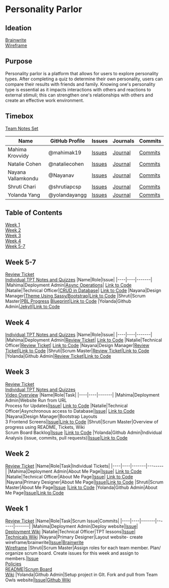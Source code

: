 # Personality Parlor

## Ideation
[Brainwrite](https://github.com/yolandayangg/n224p4-beans/wiki/Brainwrite) <br>
[Wireframe](https://github.com/yolandayangg/n224p4-beans/wiki/Wireframe)

## Purpose
Personality parlor is a platform that allows for users to explore personality types. After completing a quiz to determine their own personality, users can compare their results with friends and family. Knowing one's personality type is essential as it impacts interactions with others and reactions to external stimuli; this can strengthen one's relationships with others and create an effective work environment. 

## Timebox
[Team Notes Set](https://drive.google.com/drive/folders/1OO_uDmH_A1tTisIU9VoWnIfKt1gEUctu?usp=sharing)

|Name|GitHub Profile|Issues|Journals|Commits|
|--------|---------|-------|-------|-------|
|Mahima Krovvidy|@mahimak19|[Issues](https://github.com/yolandayangg/n224p4-beans/issues?q=is%3Aopen+is%3Aissue+author%3Ashrutiapcsp+assignee%3Amahimak19)|[Journal](https://docs.google.com/document/d/1u8SX84sg8QsT7gzVuCX_T-uksLZDLLriqrIEiLrn0aw/edit?usp=sharing)|[Commits](https://github.com/yolandayangg/n224p4-beans/commits?author=mahimak19)|
|Natalie Cohen|@nataliecohen|[Issues](https://github.com/yolandayangg/n224p4-beans/issues?q=is%3Aopen+is%3Aissue+author%3Ashrutiapcsp+assignee%3Anataliecohen)|[Journal](https://docs.google.com/document/d/1u8SX84sg8QsT7gzVuCX_T-uksLZDLLriqrIEiLrn0aw/edit?usp=sharing)|[Commits](https://github.com/yolandayangg/n224p4-beans/commits?author=nataliecohen)
|Nayana Vallamkondu|@Nayanav|[Issues](https://github.com/yolandayangg/n224p4-beans/issues?q=is%3Aopen+is%3Aissue+author%3Ashrutiapcsp+assignee%3ANayanav)|[Journal](https://docs.google.com/document/d/1u8SX84sg8QsT7gzVuCX_T-uksLZDLLriqrIEiLrn0aw/edit?usp=sharing)|[Commits](https://github.com/yolandayangg/n224p4-beans/commits?author=Nayanav)|
|Shruti Chari|@shrutiapcsp|[Issues](https://github.com/yolandayangg/n224p4-beans/issues?q=is%3Aopen+is%3Aissue+author%3Ashrutiapcsp+assignee%3Ashrutiapcsp)|[Journal](https://docs.google.com/document/d/1iePZMHrLpCaCBdit59z2DYMRZPzylpTn6LDC4NgAFto/edit?usp=sharing)|[Commits](https://github.com/yolandayangg/n224p4-beans/commits?author=shrutiapcsp)|
|Yolanda Yang|@yolandayangg|[Issues](https://github.com/yolandayangg/n224p4-beans/issues?q=is%3Aopen+is%3Aissue+author%3Ashrutiapcsp+assignee%3Ayolandayangg)|[Journal](https://docs.google.com/document/d/1iePZMHrLpCaCBdit59z2DYMRZPzylpTn6LDC4NgAFto/edit?usp=sharing)|[Commits](https://github.com/yolandayangg/n224p4-beans/commits?author=yolandayangg)|

## Table of Contents
[Week 1](https://github.com/yolandayangg/n224p4-beans#week-1) <br>
[Week 2](https://github.com/yolandayangg/n224p4-beans#week-2) <br>
[Week 3](https://github.com/yolandayangg/n224p4-beans#week-3) <br>
[Week 4](https://github.com/yolandayangg/n224p4-beans#week-4) <br>
[Week 5-7](https://github.com/yolandayangg/n224p4-beans#week-5) <br>


## Week 5-7
[Review Ticket](https://github.com/yolandayangg/n224p4-beans/issues/42) <br>
[Individual TPT Notes and Quizzes](https://github.com/yolandayangg/n224p4-beans/issues/15)
|Name|Role|Issue|
|----|----|-------|
|Mahima|Deployment Admin|[Async Operations](https://github.com/yolandayangg/n224p4-beans/issues/38)| [Link to Code](https://github.com/yolandayangg/n224p4-beans/wiki/Deployment-Guide)
|Natalie|Technical Officer|[CRUD in Database](https://github.com/yolandayangg/n224p4-beans/issues/39)| [Link to Code](https://github.com/yolandayangg/n224p4-beans/wiki/Technicals)
|Nayana|Design Manager|[Theme Using Sassy/Bootstrap](https://github.com/yolandayangg/n224p4-beans/issues/37)|[Link to Code](https://github.com/yolandayangg/n224p4-beans/wiki/Brainwrite)
|Shruti|Scrum Master|[PBL Progress](https://github.com/yolandayangg/n224p4-beans/issues/24) [Blueprint](https://github.com/yolandayangg/n224p4-beans/issues/43)|[Link to Code](https://github.com/yolandayangg/n224p4-beans/projects/1)
|Yolanda|Github Admin|[Jekyll](https://github.com/yolandayangg/n224p4-beans/issues/36)|[Link to Code](https://github.com/yolandayangg/n224p4-beans/wiki/BOF-Github-Admins-policy-document:)

## Week 4
[Individual TPT Notes and Quizzes](https://github.com/yolandayangg/n224p4-beans/issues/15)
|Name|Role|Issue|
|----|----|-------|
|Mahima|Deployment Admin|[Review Ticket](https://github.com/yolandayangg/n224p4-beans/issues/30)| [Link to Code](https://github.com/yolandayangg/n224p4-beans/wiki/Deployment-Guide)
|Natalie|Technical Officer|[Review Ticket](https://github.com/yolandayangg/n224p4-beans/issues/33)| [Link to Code](https://github.com/yolandayangg/n224p4-beans/wiki/Technicals)
|Nayana|Design Manager|[Review Ticket](https://github.com/yolandayangg/n224p4-beans/issues/31)|[Link to Code](https://github.com/yolandayangg/n224p4-beans/wiki/Brainwrite)
|Shruti|Scrum Master|[Review Ticket](https://github.com/yolandayangg/n224p4-beans/issues/34)|[Link to Code](https://github.com/yolandayangg/n224p4-beans/projects/1)
|Yolanda|Github Admin|[Review Ticket](https://github.com/yolandayangg/n224p4-beans/issues/32)|[Link to Code](https://github.com/yolandayangg/n224p4-beans/wiki/BOF-Github-Admins-policy-document:)

## Week 3
[Review Ticket](https://github.com/yolandayangg/n224p4-beans/issues/14) <br>
[Individual TPT Notes and Quizzes](https://github.com/yolandayangg/n224p4-beans/issues/22) <br>
[Video Overview](https://drive.google.com/file/d/16tztvsZ2qZfGM1ziiCqOaCXgUZBQ1a8o/view?usp=sharing)
|Name|Role|Task|
|----|----|-------|
|Mahima|Deployment Admin|Website Run from URL <br> Process for Updates|[Issue](https://github.com/yolandayangg/n224p4-beans/issues/7)| [Link to Code](https://github.com/yolandayangg/n224p4-beans/wiki/Deployment-Guide)
|Natalie|Technical Officer|Asynchronous access to Database|[Issue](https://github.com/yolandayangg/n224p4-beans/issues/8)| [Link to Code](https://github.com/yolandayangg/n224p4-beans/wiki/Technicals)
|Nayana|Design Manager|Bootstrap Layouts <br> 3 Frontend Screens|[Issue](https://github.com/yolandayangg/n224p4-beans/issues/4)|[Link to Code](https://github.com/yolandayangg/n224p4-beans/wiki/Brainwrite)
|Shruti|Scrum Master|Overview of progress using README, Tickets, Wiki <br> Scrum Board Backlog|[Issue](https://github.com/yolandayangg/n224p4-beans/issues/6) |[Link to Code](https://github.com/yolandayangg/n224p4-beans/projects/1)
|Yolanda|Github Admin|Individual Analysis (issue, commits, pull requests)|[Issue](https://github.com/yolandayangg/n224p4-beans/issues/5)|[Link to Code](https://github.com/yolandayangg/n224p4-beans/wiki/BOF-Github-Admins-policy-document:)

## Week 2
[Review Ticket](https://github.com/yolandayangg/n224p4-beans/issues/13)
|Name|Role|Task|Individual Tickets|
|----|----|-------|--------|
|Mahima|Deployment Admin|About Me Page|[Issue](https://github.com/yolandayangg/n224p4-beans/issues/7)| [Link to Code](https://github.com/yolandayangg/n224p4-beans/wiki/Deployment-Guide)
|Natalie|Technical Officer|About Me Page|[Issue](https://github.com/yolandayangg/n224p4-beans/issues/8)| [Link to Code](https://github.com/yolandayangg/n224p4-beans/wiki/Technicals)
|Nayana|Primary Designer|About Me Page|[Issue](https://github.com/yolandayangg/n224p4-beans/issues/4)|[Link to Code](https://github.com/yolandayangg/n224p4-beans/wiki/Brainwrite) 
|Shruti|Scrum Master|About Me Page|[Issue](https://github.com/yolandayangg/n224p4-beans/issues/6) |[Link to Code](https://github.com/yolandayangg/n224p4-beans/projects/1)
|Yolanda|Github Admin|About Me Page|[Issue](https://github.com/yolandayangg/n224p4-beans/issues/5)|[Link to Code](https://github.com/yolandayangg/n224p4-beans/wiki/BOF-Github-Admins-policy-document:)

## Week 1
[Review Ticket](https://github.com/yolandayangg/n224p4-beans/issues/9)
|Name|Role|Task|Scrum Issue|Commits|
|----|----|-------|-------|-------|
|Mahima|Deployment Admin|Deploy website|[Issue](https://github.com/yolandayangg/n224p4-beans/issues/7)| [Deployment Wiki](https://github.com/yolandayangg/n224p4-beans/wiki/Deployment-Guide)
|Natalie|Technical Officer|TPT lessons|[Issue](https://github.com/yolandayangg/n224p4-beans/issues/8)| <br> [Technicals Wiki](https://github.com/yolandayangg/n224p4-beans/wiki/Technicals) 
|Nayana|Primary Designer|Layout website- create wireframe/brainwrite|[Issue](https://github.com/yolandayangg/n224p4-beans/issues/4)|[Brainwrite](https://github.com/yolandayangg/n224p4-beans/wiki/Brainwrite) <br> [Wireframe](https://github.com/yolandayangg/n224p4-beans/wiki/Wireframe)
|Shruti|Scrum Master|Assign roles for each team member. Plan/ organize scrum board. Create issues for this week and assign to members.|[Issue](https://github.com/yolandayangg/n224p4-beans/issues/6) <br> [Policies](https://github.com/yolandayangg/n224p4-beans/issues/1) <br> [README](https://github.com/yolandayangg/n224p4-beans/issues/2)|[Scrum Board](https://github.com/yolandayangg/n224p4-beans/projects/1) <br> [Wiki](https://github.com/yolandayangg/n224p4-beans/wiki/Policies-for-Issues)
|Yolanda|Github Admin|Setup project in GIt. Fork and pull from Team Owls website|[Issue](https://github.com/yolandayangg/n224p4-beans/issues/5)|[Github Wiki](https://github.com/yolandayangg/n224p4-beans/wiki/BOF-Github-Admins-policy-document:)


